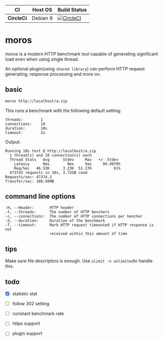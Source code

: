 |CI          |Host OS    |Build Status|
|------------|-----------|------------|
|**CircleCi**|Debian 9   |[![CircleCI](https://circleci.com/gh/condy0919/moros.svg?style=svg)](https://circleci.com/gh/condy0919/moros)|

# moros

moros is a modern HTTP benchmark tool capable of generating significant load even when using single thread.

An optional plugin(using `shared library`) can perform HTTP request generating, response processing and more on.

## basic

```bash
moros http://localhost/a.zip
```

This runs  a benchmark with the following default setting:

```
threads:        1
connections:    10
duration:       10s
timeout:        2s
```

Output:

```
Running 10s test @ http://localhost/a.zip
  1 thread(s) and 10 connection(s) each
  Thread Stats   Avg      Stdev     Max   +/- Stdev
    Latency      0ms        0ms     5ms     99.9979%
    Req/Sec   46.53K      3.23K  51.17K          61%
  473743 requests in 10s, 3.72GB read
Requests/sec: 47374.3
Transfer/sec: 380.56MB
```

## command line options

```
-H, --Header:       HTTP header
-t, --threads:      The number of HTTP benchers
-c, --connections:  The number of HTTP connections per bencher
-d, --duration:     Duration of the benchmark
-T, --timeout:      Mark HTTP request timeouted if HTTP response is not
                    received within this amount of time
```

## tips

Make sure file descriptors is enough. Use `ulimit -n unlimited`to handle this.

## todo

- [x] statistic stat
- [ ] follow 302 setting
- [ ] constant benchmark rate
- [ ] https support
- [ ] plugin support


